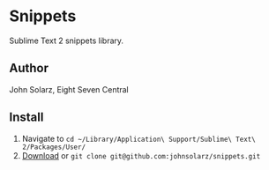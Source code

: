 Snippets
========

Sublime Text 2 snippets library.

Author
------
John Solarz, Eight Seven Central

Install
-------

1. Navigate to `cd ~/Library/Application\ Support/Sublime\ Text\ 2/Packages/User/`
2. [Download](https://github.com/johnsolarz/snippets/zipball/master) or `git clone git@github.com:johnsolarz/snippets.git`
